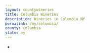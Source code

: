 ```yaml
---
layout: countywineries
title: Columbia Wineries
description: Wineries in Columbia NY
permalink: /ny/columbia/
county: columbia
state: ny
---
```

-
